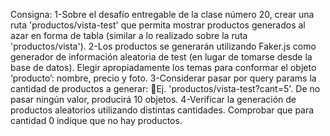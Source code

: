Consigna: 
    1-Sobre el desafío entregable de la clase número 20, crear una ruta 'productos/vista-test' que permita mostrar productos generados al azar en forma de tabla (similar a lo realizado sobre la ruta 'productos/vista').
    2-Los productos se generarán utilizando Faker.js como generador de información aleatoria de test (en lugar de tomarse desde la base de datos). Elegir       apropiadamente los temas para conformar el objeto ‘producto’: nombre, precio y foto.
    3-Considerar pasar por query params la cantidad de productos a generar: Ej. 'productos/vista-test?cant=5'. De no pasar ningún valor, producirá 10 objetos.
    4-Verificar la generación de productos aleatorios utilizando distintas cantidades. Comprobar que para cantidad 0 indique que no hay productos.
